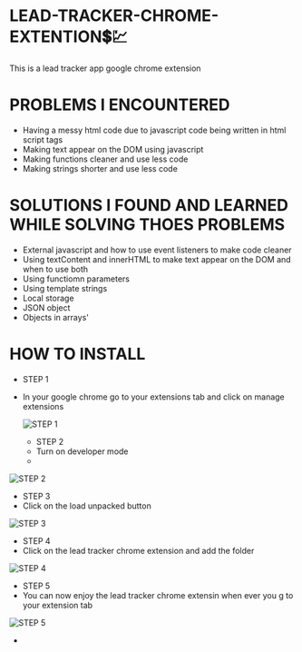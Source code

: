 # LEAD-TRACKER-CHROME-EXTENTION💲💹
 This is a lead tracker app google chrome extension 
 
 # PROBLEMS I ENCOUNTERED
 - Having a messy html code due to javascript code being written in html script tags
 - Making text appear on the DOM using javascript
 - Making functions cleaner and use less code
 - Making strings shorter and use less code 


# SOLUTIONS I FOUND AND LEARNED WHILE SOLVING THOES PROBLEMS
 - External javascript and how to use event listeners to make code cleaner
 - Using textContent and innerHTML to make text appear on the DOM and when to use both
 - Using functiomn parameters
 - Using template strings
 - Local storage
 - JSON object
 - Objects in arrays'

# HOW TO INSTALL

- STEP 1
- In your google chrome go to your extensions tab and click on manage extensions

  ![STEP 1](https://github.com/iyanu752/LEAD-TRACKER-CHROME-EXTENTION/assets/127423641/91bd622a-0740-4d7d-a85a-0d45feebea7e)


  - STEP 2
  - Turn on developer mode
  - 
![STEP 2](https://github.com/iyanu752/LEAD-TRACKER-CHROME-EXTENTION/assets/127423641/b14c61bf-9a7e-49af-8c4e-337fcc552baa)


- STEP 3
- Click on the load unpacked button

![STEP 3](https://github.com/iyanu752/LEAD-TRACKER-CHROME-EXTENTION/assets/127423641/13a69843-ae85-41b2-9cf4-593a86898915)

- STEP 4
- Click on the lead tracker chrome extension and add the folder

 ![STEP 4](https://github.com/iyanu752/LEAD-TRACKER-CHROME-EXTENTION/assets/127423641/80a670fd-c069-462b-b4fa-9cd702c95ead)

 - STEP 5
 - You can now enjoy the lead tracker chrome extensin when ever you g to your extension tab

![STEP 5](https://github.com/iyanu752/LEAD-TRACKER-CHROME-EXTENTION/assets/127423641/b5a775f8-cac3-43ff-b4be-697f79a66267)

 -  


